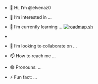 - 👋 Hi, I’m @elvenaz0
- 👀 I’m interested in ...
- 🌱 I’m currently learning ...
[![roadmap.sh](https://roadmap.sh/card/tall/67243a2d31d65c235df5ea34?variant=dark)](https://roadmap.sh)

- 
- 💞️ I’m looking to collaborate on ...
- 📫 How to reach me ...
- 😄 Pronouns: ...
- ⚡ Fun fact: ...



<!---
elvenaz0/elvenaz0 is a ✨ special ✨ repository because its `README.md` (this file) appears on your GitHub profile.
You can click the Preview link to take a look at your changes.
--->
